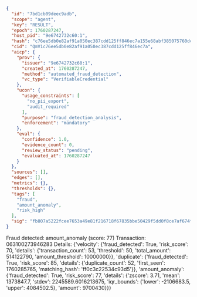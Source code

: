 ```json
{
  "id": "7bd1cb09deec9adb",
  "scope": "agent",
  "key": "RESULT",
  "epoch": 1760287247,
  "host_pid": "9e6742732c60:1",
  "hash": "c76ee5db0e82af91a050ec387cdd125ff846ec7a155e68abf385075760dc4abb",
  "cid": "QmV1c76ee5db0e82af91a050ec387cdd125ff846ec7a",
  "aicp": {
    "prov": {
      "issuer": "9e6742732c60:1",
      "created_at": 1760287247,
      "method": "automated_fraud_detection",
      "vc_type": "VerifiableCredential"
    },
    "ucon": {
      "usage_constraints": [
        "no_pii_export",
        "audit_required"
      ],
      "purpose": "fraud_detection_analysis",
      "enforcement": "mandatory"
    },
    "eval": {
      "confidence": 1.0,
      "evidence_count": 0,
      "review_status": "pending",
      "evaluated_at": 1760287247
    }
  },
  "sources": [],
  "edges": [],
  "metrics": {},
  "thresholds": {},
  "tags": [
    "fraud",
    "amount_anomaly",
    "risk_high"
  ],
  "sig": "fb807a5222fcee7653a49e81f216718f67835bbe50429f5dd0f8ce7af674f53d"
}
```

Fraud detected: amount_anomaly (score: 77)
Transaction: 063100273946283
Details: {'velocity': {'fraud_detected': True, 'risk_score': 70, 'details': {'transaction_count': 53, 'threshold': 50, 'total_amount': 514122790, 'amount_threshold': 10000000}}, 'duplicate': {'fraud_detected': True, 'risk_score': 85, 'details': {'duplicate_count': 52, 'first_seen': 1760285765, 'matching_hash': 'ff0c3c22534c93d5'}}, 'amount_anomaly': {'fraud_detected': True, 'risk_score': 77, 'details': {'zscore': 3.71, 'mean': 1373847.7, 'stdev': 2245589.6016213675, 'iqr_bounds': {'lower': -2106683.5, 'upper': 4084502.5}, 'amount': 9700430}}}
